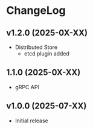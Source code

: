 # ChangeLog

## v1.2.0 (2025-0X-XX)
- Distributed Store
  - etcd plugin added

## 1.1.0 (2025-0X-XX)
- gRPC API

## v1.0.0 (2025-07-XX)
- Initial release
